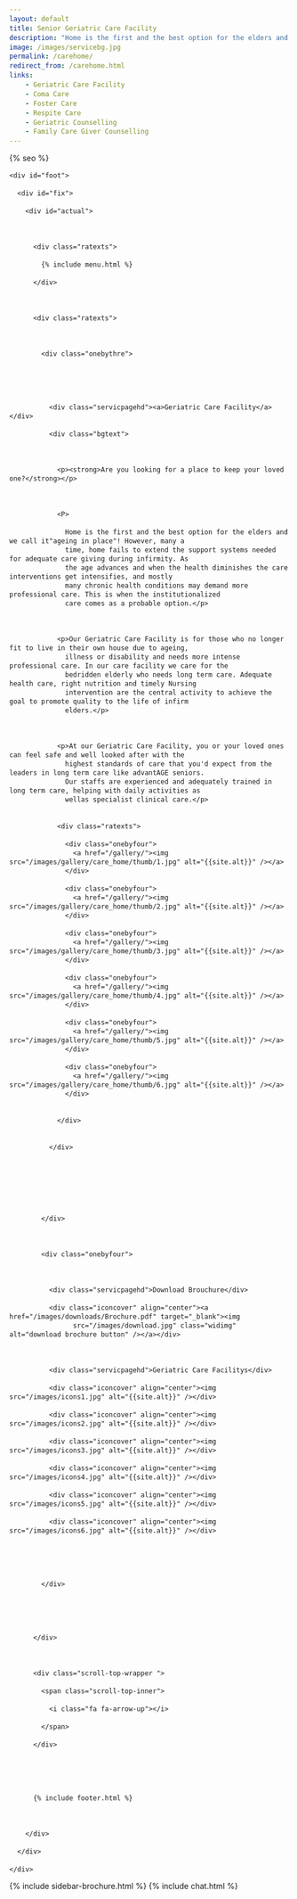 ```yaml
---
layout: default
title: Senior Geriatric Care Facility
description: "Home is the first and the best option for the elders and we call it 'ageing in place'! However, many as time, home fails to extend the support systems needed for adequate care giving during infirmity. Advantage Seniors is known for elder care services in bangalore. Contact us for home care or care homes."
image: /images/servicebg.jpg
permalink: /carehome/
redirect_from: /carehome.html
links:
    - Geriatric Care Facility
    - Coma Care
    - Foster Care
    - Respite Care
    - Geriatric Counselling
    - Family Care Giver Counselling
---
```


<head>

  <meta http-equiv="Content-Type" content="text/html; charset=utf-8" />

  <link rel="shortcut icon" href="/images/favicon.ico" type="image/x-icon">
  <link rel="icon" href="/images/favicon.ico" type="image/x-icon">

  <meta name="viewport" content="width=device-width, initial-scale=1">


  {% seo %}

  <meta name="keywords"
    content="seniors care, elder care, assisted living homes, coma care, dementia care, Alzheimer's care, respite care, foster care, hospice care, domicilary care, Geriatric Care Facility, old age home, bed ridden patients, Intervention patients, tracheotomy patients, colostomy, catheter, nasal feeding, PEG feeding, geriatric counseling, senior counseling, old age care, home nursing, elderly care taker,senior care giver,trained home nurses, trained senior carer, gerentology experts, research, seminar, international faculty in gerentology" />



  <link href="/assets/css/advant.css" rel="stylesheet" type="text/css" />





  <!--sidebar script start from here-->

  <script src="/sidebar/jquery.js"  ></script>

  <link href="/sidebar/sidebar.css" rel="stylesheet" type="text/css" />

  <script  >

    jQuery(document).ready(

      function () {
        jQuery("#facebook_right").hover(function () { jQuery(this).stop(true, false).animate({ right: 0 }, 500); },

          function () { jQuery("#facebook_right").stop(true, false).animate({ right: -325 }, 500); });



        jQuery("#twitter_right").hover(function () { jQuery(this).stop(true, false).animate({ right: 0 }, 500); },

          function () { jQuery("#twitter_right").stop(true, false).animate({ right: -325 }, 500); });



        jQuery("#testimoni_right").hover(function () { jQuery(this).stop(true, false).animate({ right: 0 }, 500); },

          function () { jQuery("#testimoni_right").stop(true, false).animate({ right: -300 }, 500); });

      });

  </script>



  <!--sidebar script end from here-->

  <!--mobile menu start-->

  <link rel="stylesheet" href="/respmenu/responsivemobilemenu.css" type="text/css" />

  <script   src="/respmenu/responsivemobilemenu.js"></script>

  <!--mobile menu end-->


  <!-- Google Analytics -->
  <script async src="https://www.googletagmanager.com/gtag/js?id=UA-140719676-1"></script>
  <script>
    window.dataLayer = window.dataLayer || [];
    function gtag() { dataLayer.push(arguments); }
    gtag('js', new Date());

    gtag('config', 'UA-140719676-1');
  </script>

  
<!-- sidebar style -->
  <style>
  .newformbord {
    font-family: Verdana, Arial, Helvetica, sans-serif;
    border: 1px solid #99CC00;
    font-size: 11px;
    line-height: 20px;
    font-weight: normal;
    color: #333333;
    text-decoration: none;
    height: 20px;
    width: 138px;
  }

  .blacktext {
    font-family: Arial;
    font-size: 12px;
    line-height: 18px;
    font-weight: normal;
    color: #666666;
    text-decoration: none;
  }

  .gren {
    font-family: Arial;
    font-size: 0.8rem;
    line-height: 18px;
    font-weight: normal;
    color: #009900;
    text-decoration: none;
  }

  .p-2 {
    padding: 0.5rem 1rem;
  }

  .contact-card p {
    margin: 0 !important;
    font-size: 0.9rem;
    line-height: 1.2;
  }

  .contact-card h3 {
    margin: 0 !important;
    font-weight: bold;
    padding-bottom: 0.5rem;
  }

  .e-broch {
    position: static !important;
  }

  #facebook_right, #twitter_right {
    top: 15%; 
    right: -325px; 
    border: 1px solid #822206;
  }
</style>

</head>



<body>

  <div id="servicebg">

    <div id="foot">

      <div id="fix">

        <div id="actual">



          <div class="ratexts">

            {% include menu.html %}

          </div>



          <div class="ratexts">



            <div class="onebythre">





              <div class="servicpagehd"><a>Geriatric Care Facility</a></div>

              <div class="bgtext">



                <p><strong>Are you looking for a place to keep your loved one?</strong></p>



                <P>

                  Home is the first and the best option for the elders and we call it"ageing in place"! However, many a
                  time, home fails to extend the support systems needed for adequate care giving during infirmity. As
                  the age advances and when the health diminishes the care interventions get intensifies, and mostly
                  many chronic health conditions may demand more professional care. This is when the institutionalized
                  care comes as a probable option.</p>



                <p>Our Geriatric Care Facility is for those who no longer fit to live in their own house due to ageing,
                  illness or disability and needs more intense professional care. In our care facility we care for the
                  bedridden elderly who needs long term care. Adequate health care, right nutrition and timely Nursing
                  intervention are the central activity to achieve the goal to promote quality to the life of infirm
                  elders.</p>



                <p>At our Geriatric Care Facility, you or your loved ones can feel safe and well looked after with the
                  highest standards of care that you'd expect from the leaders in long term care like advantAGE seniors.
                  Our staffs are experienced and adequately trained in long term care, helping with daily activities as
                  wellas specialist clinical care.</p>


                <div class="ratexts">

                  <div class="onebyfour">
                    <a href="/gallery/"><img src="/images/gallery/care_home/thumb/1.jpg" alt="{{site.alt}}" /></a>
                  </div>

                  <div class="onebyfour">
                    <a href="/gallery/"><img src="/images/gallery/care_home/thumb/2.jpg" alt="{{site.alt}}" /></a>
                  </div>

                  <div class="onebyfour">
                    <a href="/gallery/"><img src="/images/gallery/care_home/thumb/3.jpg" alt="{{site.alt}}" /></a>
                  </div>

                  <div class="onebyfour">
                    <a href="/gallery/"><img src="/images/gallery/care_home/thumb/4.jpg" alt="{{site.alt}}" /></a>
                  </div>

                  <div class="onebyfour">
                    <a href="/gallery/"><img src="/images/gallery/care_home/thumb/5.jpg" alt="{{site.alt}}" /></a>
                  </div>

                  <div class="onebyfour">
                    <a href="/gallery/"><img src="/images/gallery/care_home/thumb/6.jpg" alt="{{site.alt}}" /></a>
                  </div>


                </div>


              </div>







            </div>



            <div class="onebyfour">



              <div class="servicpagehd">Download Brouchure</div>

              <div class="iconcover" align="center"><a href="/images/downloads/Brochure.pdf" target="_blank"><img
                    src="/images/download.jpg" class="widimg" alt="download brochure button" /></a></div>



              <div class="servicpagehd">Geriatric Care Facilitys</div>

              <div class="iconcover" align="center"><img src="/images/icons1.jpg" alt="{{site.alt}}" /></div>

              <div class="iconcover" align="center"><img src="/images/icons2.jpg" alt="{{site.alt}}" /></div>

              <div class="iconcover" align="center"><img src="/images/icons3.jpg" alt="{{site.alt}}" /></div>

              <div class="iconcover" align="center"><img src="/images/icons4.jpg" alt="{{site.alt}}" /></div>

              <div class="iconcover" align="center"><img src="/images/icons5.jpg" alt="{{site.alt}}" /></div>

              <div class="iconcover" align="center"><img src="/images/icons6.jpg" alt="{{site.alt}}" /></div>





            </div>





          </div>



          <div class="scroll-top-wrapper ">

            <span class="scroll-top-inner">

              <i class="fa fa-arrow-up"></i>

            </span>

          </div>





          {% include footer.html %}



        </div>

      </div>

    </div>

  </div>


  {% include sidebar-brochure.html %}
  {% include chat.html %}
</body>
